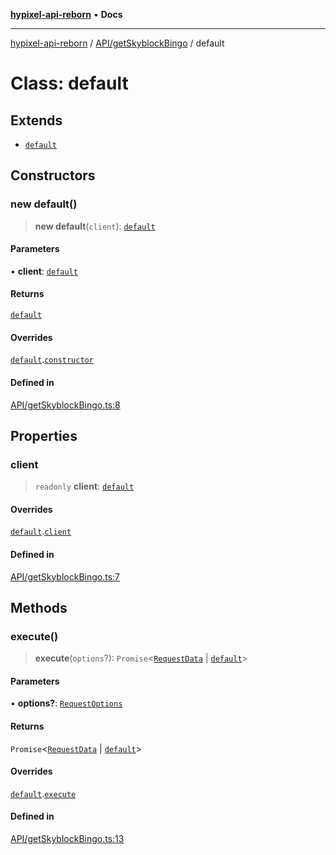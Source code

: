 [**hypixel-api-reborn**](../../../README.md) • **Docs**

***

[hypixel-api-reborn](../../../modules.md) / [API/getSkyblockBingo](../README.md) / default

# Class: default

## Extends

- [`default`](../../../Private/Endpoint/classes/default.md)

## Constructors

### new default()

> **new default**(`client`): [`default`](default.md)

#### Parameters

• **client**: [`default`](../../../Client/classes/default.md)

#### Returns

[`default`](default.md)

#### Overrides

[`default`](../../../Private/Endpoint/classes/default.md).[`constructor`](../../../Private/Endpoint/classes/default.md#constructors)

#### Defined in

[API/getSkyblockBingo.ts:8](https://github.com/Kathund/REBORN-docs-TEST/blob/226e7f6a62bb6bca87ef0828ac84e9098d59f860/src/API/getSkyblockBingo.ts#L8)

## Properties

### client

> `readonly` **client**: [`default`](../../../Client/classes/default.md)

#### Overrides

[`default`](../../../Private/Endpoint/classes/default.md).[`client`](../../../Private/Endpoint/classes/default.md#client)

#### Defined in

[API/getSkyblockBingo.ts:7](https://github.com/Kathund/REBORN-docs-TEST/blob/226e7f6a62bb6bca87ef0828ac84e9098d59f860/src/API/getSkyblockBingo.ts#L7)

## Methods

### execute()

> **execute**(`options`?): `Promise`\<[`RequestData`](../../../Private/RequestHandler/classes/RequestData.md) \| [`default`](../../../structures/SkyBlock/Static/BingoData/classes/default.md)\>

#### Parameters

• **options?**: [`RequestOptions`](../../../Private/RequestHandler/interfaces/RequestOptions.md)

#### Returns

`Promise`\<[`RequestData`](../../../Private/RequestHandler/classes/RequestData.md) \| [`default`](../../../structures/SkyBlock/Static/BingoData/classes/default.md)\>

#### Overrides

[`default`](../../../Private/Endpoint/classes/default.md).[`execute`](../../../Private/Endpoint/classes/default.md#execute)

#### Defined in

[API/getSkyblockBingo.ts:13](https://github.com/Kathund/REBORN-docs-TEST/blob/226e7f6a62bb6bca87ef0828ac84e9098d59f860/src/API/getSkyblockBingo.ts#L13)
